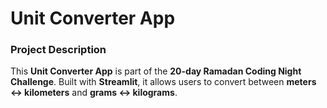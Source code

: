 # Unit Converter App

### Project Description

This **Unit Converter App** is part of the **20-day Ramadan Coding Night Challenge**. Built with **Streamlit**, it allows users to convert between **meters ↔ kilometers** and **grams ↔ kilograms**.

